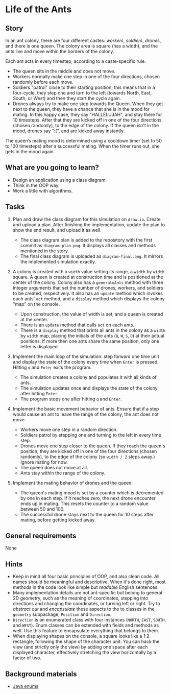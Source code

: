 # Life of the Ants

## Story

In an ant colony, there are four different castes: _workers_, _soldiers_, _drones_, and there is one _queen_. The colony area is square (has a width), and the ants live and move within the borders of the colony.

Each ant acts in every timestep, according to a caste-specific rule.
- The queen sits in the middle and does not move.
- Workers normally make one step in one of the four directions, chosen randomly before each move.
- Soldiers "patrol" close to their starting position; this means that in a four-cycle, they step one and turn to the left (towards North, East, South, or West) and then they start the cycle again.
- Drones always try to make one step towards the Queen. When they get next to the queen, they have a chance that she is in the mood for mating. In this happy case, they say "HALLELUJAH", and stay there for 10 timesteps. After that they are kicked off in one of the four directions (chosen randomly), to the edge of the colony. If the queen isn't in the mood, drones say ":(", and are kicked away instantly.

The queen’s mating mood is determined using a cooldown timer (set to 50 to 100 timesteps) after a successful mating. When the timer runs out, she gets in the mood again.

## What are you going to learn?

- Design an application using a class diagram.
- Think in the OOP way.
- Work a little with algorithms.

## Tasks

1. Plan and draw the class diagram for this simulation on `draw.io`. Create and upload a plan.
After finishing the implementation, update the plan to show the end result, and upload it as well.
    - The class diagram plan is added to the repository with the first commit as `diagram-plan.png`. It displays all classes and methods mentioned in the story.
    - The final class diagram is uploaded as `diagram-final.png`. It mirrors the implemented simulation exactly.

2. A colony is created with a `width` value setting its range, a `width` by `width` square.
A queen is created at construction time and is positioned at the center of
the colony. Colony also has a `generateAnts` method with three integer arguments
that set the number of drones, workers, and soldiers to be created, respectively.
It also has an `update` method which invokes each ants' `act` method,
and a `display` method which displays the colony "map" on the console.
    - Upon construction, the value of width is set, and a queen is created at the center.
    - There is an `update` method that calls `act` on each ants.
    - There is a `display` method that prints all ants in the colony as a `width` by `width` map, placing the initials of the ants (`Q`, `W`, `S`, `D`) at their actual positions. If more then one ants share the same position, only one letter is displayed.

3. Implement the main loop of the simulation: step forward one time unit and display the state of the colony every time when `Enter` is pressed. Hitting `q` and `Enter` exits the program.
    - The simulation creates a colony and populates it with all kinds of ants.
    - The simulation updates once and displays the state of the colony after hitting `Enter`.
    - The program stops one after hitting `q` and `Enter`.

4. Implement the basic movement behavior of ants. Ensure that if a step would cause an ant to leave the range of the colony, the ant does not move.
    - Workers move one step in a random direction.
    - Soldiers patrol by stepping one and turning to the left in every time step.
    - Drones move one step closer to the queen. If they reach the queen's position, they are kicked off in one of the four directions (chosen randomly), to the edge of the colony (so `width / 2` steps away.) Ignore mating for now.
    - The queen does not move at all.
    - Ants stay within the range of the colony.

5. Implement the mating behavior of drones and the queen.
    - The queen's mating mood is set by a counter which is decremented by one in each step. If it reaches zero, the next drone encounter ends up in mating. This resets the counter to a random value between 50 and 100.
    - The successful drone stays next to the queen for 10 steps after mating, before getting kicked away.

## General requirements

None

## Hints

- Keep in mind all four basic principles of OOP, and also clean code. All names should be meaningful and descriptive. When it's done right, most methods in the code look like simple but _readable_ English sentences.
- Many implementation details are not ant-specific but belong to general 2D geometry, such as the meaning of coordinates, stepping into directions and changing the coordinates, or turning left or right. Try to _abstract out_ and _encapsulate_ these aspects to the to classes in the `geometry` subpackage, `Position` and `Direction`.
- `Direction` is an enumerated class with four instances (`NORTH`, `EAST`, `SOUTH`, and `WEST`). Enum classes can be extended with fields and methods as well. Use this feature to encapsulate everything that belongs to them.
- When displaying shapes on the console, a square looks like a 1:2 rectangle, following the shape of the character unit. You can hack the view (and strictly only the view) by adding one space after each displayed character, effectively stretching the view horizontally by a factor of two.

## Background materials

- [Java enums](https://docs.oracle.com/javase/tutorial/java/javaOO/enum.html)

